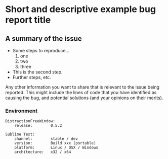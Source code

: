 # Short and descriptive example bug report title

## A summary of the issue

* Some steps to reproduce...
  1. one
  2. two
  3. three
* This is the second step.
* Further steps, etc.

Any other information you want to share that is relevant to the issue being reported. This might include the lines of code that you have identified as causing the bug, and potential solutions (and your opinions on their merits).

### Environment

```text
DistractionFreeWindow:
    release:        0.5.2

Sublime Text:
    channel:        stable / dev
    version:        Build xxx (portable)
    platform:       Linux / OSX / Windows
    architecture:   x32 / x64
```
